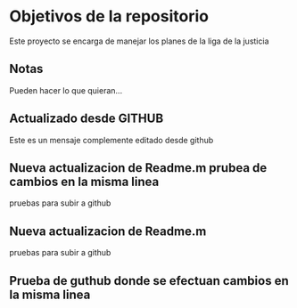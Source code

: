 # Objetivos de la repositorio

Este proyecto se encarga de manejar los planes de la liga de la justicia


## Notas
Pueden hacer lo que quieran...
## Actualizado desde GITHUB
Este es un mensaje complemente editado desde github
## Nueva actualizacion de Readme.m prubea de cambios en la  misma linea
pruebas para subir a github
## Nueva actualizacion de Readme.m
pruebas para subir a github
## Prueba de guthub donde se efectuan cambios en la misma linea
